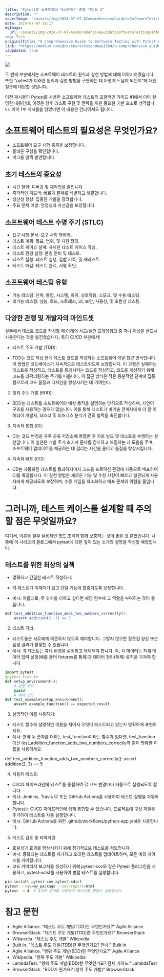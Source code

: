 ```yaml
---
title: "Pytest로 소프트웨어 테스트하는 종합 가이드 2"
description: ""
coverImage: "/assets/img/2024-07-07-AComprehensiveGuidetoSoftwareTestingwithPytest2_0.png"
date: 2024-07-07 19:17
ogImage: 
  url: /assets/img/2024-07-07-AComprehensiveGuidetoSoftwareTestingwithPytest2_0.png
tag: Tech
originalTitle: "A Comprehensive Guide to Software Testing with Pytest #2"
link: "https://medium.com/@rockeyrockssandeep1994/a-comprehensive-guide-to-software-testing-with-pytest-2-e0e59fdf1933"
isUpdated: true
---
```




<img src="/assets/img/2024-07-07-AComprehensiveGuidetoSoftwareTestingwithPytest2_0.png" />

두 번째 부분에서는 소프트웨어 테스트의 원칙과 실천 방법에 대해 이야기하겠습니다. 또한 "pytest가 이러한 원칙과 실천 방법을 구현하는 데 어떻게 도움이 되는지"에 대한 질문에 대답할 것입니다.

이전 게시물인 Pytest를 사용한 소프트웨어 테스트의 포괄적인 가이드 #1에서 이미 설명한 내용인데, 이것은 향후 테스트 구현 및 전략을 위한 중요한 기반 요소로 생각합니다. 이미 1부 게시물을 읽었다면 이 내용은 건너뛰셔도 됩니다.

# 소프트웨어 테스트의 필요성은 무엇인가요?

<div class="content-ad"></div>

- 소프트웨어 요구 사항 충족을 보장합니다.
- 올바른 구성을 확인합니다.
- 버그를 일찍 발견합니다.

## 초기 테스트의 중요성

- 시간 절약: 디버깅 및 재작업을 줄입니다.
- 즉각적인 피드백: 빠르게 문제를 식별하고 해결합니다.
- 생산성 향상: 집중된 개발을 장려합니다.
- 주요 문제 예방: 안정성과 자신감을 보장합니다.

## 소프트웨어 테스트 수명 주기 (STLC)

<div class="content-ad"></div>

- 요구 사항 분석: 요구 사항 명확화.
- 테스트 계획: 목표, 범위, 및 자원 정의.
- 테스트 케이스 설계: 자세한 테스트 케이스 작성.
- 테스트 환경 설정: 환경 준비 및 테스트.
- 테스트 실행: 테스트 실행, 결함 기록, 및 재테스트.
- 테스트 마감: 테스트 완료, 서명 확인.

## 소프트웨어 테스팅 유형

- 기능 테스팅: 단위, 통합, 시스템, 회귀, 상호작용, 스모크, 및 수용 테스팅.
- 비기능 테스팅: 성능, 로드, 스트레스, UI, 보안, 사용성, 및 호환성 테스팅.

## 다양한 관행 및 개발자의 마인드셋

<div class="content-ad"></div>

실무에서 테스트 코드를 작성할 때 아래의 사고/실천 프레임워크 중 하나 이상을 반드시 사용한다는 것을 발견했습니다, 특히 CI/CD 부분에서!

- 테스트 주도 개발 (TDD):

- TDD는 코드 작성 전에 테스트 코드를 작성하는 소프트웨어 개발 접근 방식입니다. 이 방법은 코드베이스가 지속적으로 테스트되도록 보장합니다. 이 과정은 실패하는 테스트를 작성하고, 테스트를 통과시키는 코드를 작성하고, 코드를 개선하기 위해 코드를 리팩터링하는 주기를 따릅니다. 이 접근 방식은 작은 증분적인 단계에 집중함으로써 코드 품질과 디자인을 향상시키는 데 기여한다.

2. 행위 주도 개발 (BDD):

<div class="content-ad"></div>

- BDD는 테스트를 소프트웨어의 예상 동작을 설명하는 방식으로 작성하며, 자연어 구조를 사용하는 경우가 많습니다. 이를 통해 테스트가 비기술 관계자에게 더 잘 이해되어 개발자, 테스터 및 비즈니스 분석가 간의 협력을 촉진합니다.

3. 지속적 통합 (CI):

- CI는 코드 변경을 자주 공유 저장소에 통합한 후 자동 빌드 및 테스트를 수행하는 실천입니다. 이 실천은 개발 주기 초기에 문제를 감지하고 해결하는 데 도움을 주며, 소프트웨어 업데이트를 제공하는 데 걸리는 시간을 줄이고 품질을 향상시킵니다.

4. 지속적 배포 (CD):

<div class="content-ad"></div>

- CD는 자동화된 테스트를 통과하자마자 코드를 프로덕션 환경에 자동으로 배포하여 CI를 확장합니다. 이 실천 방법은 새로운 기능 및 수정 사항이 빠르고 일관되게 사용자에게 제공되도록 보장하며, 수동 개입을 최소화하고 배포 문제의 위험을 줄입니다.

# 그러니까, 테스트 케이스를 설계할 때 주의할 점은 무엇일까요?

여기서, 이론을 일부 실용적인 코드 조각과 함께 보충하는 것이 좋을 것 같았습니다. 나중에 이 시리즈의 블로그에서 pytest에 대한 깊이 있는 소개와 설명을 작성할 예정입니다.

## 테스트를 위한 최상의 실첵

<div class="content-ad"></div>

- 명확하고 간결한 테스트 작성하기:

- 각 테스트가 이해하기 쉽고 단일 기능에 집중되도록 보장합니다.
- 예시: 이름대로, 두 숫자를 더하고 싶다면 해당 함수에 그 역할을 부여하는 것이 좋습니다.

```js
def test_addition_function_adds_two_numbers_correctly():
    assert addition(2, 3) == 5
```

2. 테스트 격리:

<div class="content-ad"></div>

- 테스트들은 서로에게 의존하지 않도록 해야합니다. 그렇지 않으면 잘못된 양성 또는 음성 결과가 발생할 수 있습니다.
- 예시: 각 테스트는 자체 환경을 설정하고 해체해야 합니다. 즉, 각 데이터는 자체 데이터 입력 설정(예를 들어 fixtures를 통해)과 데이터 정리(해체) 로직을 가져야 합니다.

```python
import pytest
@pytest.fixture
def setup_environment():
    # 설정 코드
    yield
    # 해체 코드
def test_example(setup_environment):
    assert example_function() == expected_result
```

3. 설명적인 이름 사용하기:

- 테스트 함수에 설명적인 이름을 지어서 무엇이 테스트되고 있는지 명확하게 표현하세요.
- 예시: 만약 두 숫자를 더하는 test_function이라는 함수가 있다면, test_function 대신 test_addition_function_adds_two_numbers_correctly와 같이 명확한 이름을 사용하세요.

<div class="content-ad"></div>

def test_addition_function_adds_two_numbers_correctly():
assert addition(2, 3) == 5

4. 자동화 테스트:

- CI/CD 파이프라인에 테스트를 통합하여 각 코드 변경마다 자동으로 실행되도록 합니다.
- 예시: Jenkins, Travis CI 또는 GitHub Actions를 사용하여 테스트 실행을 자동화합니다.
- Pytest는 CI/CD 파이프라인에 쉽게 통합할 수 있습니다. 프로젝트에 구성 파일을 추가하여 테스트를 자동 실행합니다.
- 예시: GitHub Actions를 위한 .github/workflows/python-app.yml을 사용합니다.

<div class="content-ad"></div>

5. 테스트 검토 및 리팩터링:

- 효율성과 효과를 향상시키기 위해 정기적으로 테스트를 검토합니다.
- 예시: 중복되는 테스트를 제거하고 오래된 테스트를 업데이트하며, 모든 예외 케이스를 커버합니다.
- 코드 커버리지 보고서를 생성하기 위해 pytest-cov와 같은 Pytest 플러그인을 사용하고, pytest-xdist를 사용하여 병렬 테스트를 실행합니다.

```bash
pip install pytest-cov pytest-xdist
pytest --cov=my_package --cov-report=html
pytest -n 4  # 4개의 코어를 사용하여 테스트를 병렬로 실행합니다
```

# 참고 문헌

<div class="content-ad"></div>

- Agile Alliance. "테스트 주도 개발(TDD)란 무엇인가요?" Agile Alliance
- BrowserStack. "테스트 주도 개발(TDD)란 무엇인가요?" BrowserStack
- Wikipedia. "테스트 주도 개발" Wikipedia
- Built In. "테스트 주도 개발(TDD)란 무엇인가요? 안내." Built In
- Agile Alliance. "행위 주도 개발(BDD)란 무엇인가요?" Agile Alliance
- Wikipedia. "행위 주도 개발" Wikipedia
- LambdaTest. "행위 주도 개발(BDD)란 무엇인가요? 전체 가이드." LambdaTest
- BrowserStack. "BDD가 뭔가요? (행위 주도 개발)" BrowserStack
